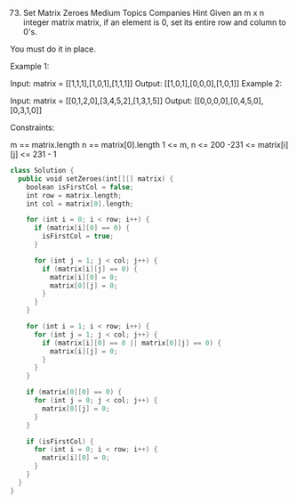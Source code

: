 73. Set Matrix Zeroes
Medium
Topics
Companies
Hint
Given an m x n integer matrix matrix, if an element is 0, set its entire row and column to 0's.

You must do it in place.

 

Example 1:


Input: matrix = [[1,1,1],[1,0,1],[1,1,1]]
Output: [[1,0,1],[0,0,0],[1,0,1]]
Example 2:


Input: matrix = [[0,1,2,0],[3,4,5,2],[1,3,1,5]]
Output: [[0,0,0,0],[0,4,5,0],[0,3,1,0]]
 

Constraints:

m == matrix.length
n == matrix[0].length
1 <= m, n <= 200
-231 <= matrix[i][j] <= 231 - 1

```kt
class Solution {
  public void setZeroes(int[][] matrix) {
    boolean isFirstCol = false;
    int row = matrix.length;
    int col = matrix[0].length;

    for (int i = 0; i < row; i++) {
      if (matrix[i][0] == 0) {
        isFirstCol = true;
      }

      for (int j = 1; j < col; j++) {
        if (matrix[i][j] == 0) {
          matrix[i][0] = 0;
          matrix[0][j] = 0;
        }
      }
    }

    for (int i = 1; i < row; i++) {
      for (int j = 1; j < col; j++) {
        if (matrix[i][0] == 0 || matrix[0][j] == 0) {
          matrix[i][j] = 0;
        }
      }
    }

    if (matrix[0][0] == 0) {
      for (int j = 0; j < col; j++) {
        matrix[0][j] = 0;
      }
    }

    if (isFirstCol) {
      for (int i = 0; i < row; i++) {
        matrix[i][0] = 0;
      }
    }
  }
}

```
